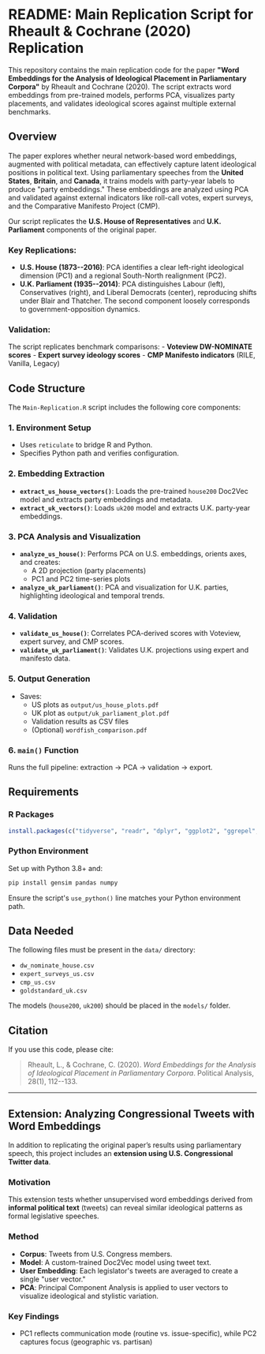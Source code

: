 # README: Main Replication Script for Rheault & Cochrane (2020) Replication

This repository contains the main replication code for the paper **"Word Embeddings for the Analysis of Ideological Placement in Parliamentary Corpora"** by Rheault and Cochrane (2020). The script extracts word embeddings from pre-trained models, performs PCA, visualizes party placements, and validates ideological scores against multiple external benchmarks.

## Overview

The paper explores whether neural network-based word embeddings, augmented with political metadata, can effectively capture latent ideological positions in political text. Using parliamentary speeches from the **United States**, **Britain**, and **Canada**, it trains models with party-year labels to produce "party embeddings." These embeddings are analyzed using PCA and validated against external indicators like roll-call votes, expert surveys, and the Comparative Manifesto Project (CMP).

Our script replicates the **U.S. House of Representatives** and **U.K. Parliament** components of the original paper.

### Key Replications:

-   **U.S. House (1873--2016)**: PCA identifies a clear left-right ideological dimension (PC1) and a regional South-North realignment (PC2).
-   **U.K. Parliament (1935--2014)**: PCA distinguishes Labour (left), Conservatives (right), and Liberal Democrats (center), reproducing shifts under Blair and Thatcher. The second component loosely corresponds to government-opposition dynamics.

### Validation:

The script replicates benchmark comparisons: - **Voteview DW-NOMINATE scores** - **Expert survey ideology scores** - **CMP Manifesto indicators** (RILE, Vanilla, Legacy)

## Code Structure

The `Main-Replication.R` script includes the following core components:

### 1. Environment Setup

-   Uses `reticulate` to bridge R and Python.
-   Specifies Python path and verifies configuration.

### 2. Embedding Extraction

-   **`extract_us_house_vectors()`**: Loads the pre-trained `house200` Doc2Vec model and extracts party embeddings and metadata.
-   **`extract_uk_vectors()`**: Loads `uk200` model and extracts U.K. party-year embeddings.

### 3. PCA Analysis and Visualization

-   **`analyze_us_house()`**: Performs PCA on U.S. embeddings, orients axes, and creates:
    -   A 2D projection (party placements)
    -   PC1 and PC2 time-series plots
-   **`analyze_uk_parliament()`**: PCA and visualization for U.K. parties, highlighting ideological and temporal trends.

### 4. Validation

-   **`validate_us_house()`**: Correlates PCA-derived scores with Voteview, expert survey, and CMP scores.
-   **`validate_uk_parliament()`**: Validates U.K. projections using expert and manifesto data.

### 5. Output Generation

-   Saves:
    -   US plots as `output/us_house_plots.pdf`
    -   UK plot as `output/uk_parliament_plot.pdf`
    -   Validation results as CSV files
    -   (Optional) `wordfish_comparison.pdf`

### 6. `main()` Function

Runs the full pipeline: extraction → PCA → validation → export.

## Requirements

### R Packages

``` r
install.packages(c("tidyverse", "readr", "dplyr", "ggplot2", "ggrepel", "stringr", "reticulate", "gridExtra"))
```

### Python Environment

Set up with Python 3.8+ and:

``` bash
pip install gensim pandas numpy
```

Ensure the script's `use_python()` line matches your Python environment path.

## Data Needed

The following files must be present in the `data/` directory:

-   `dw_nominate_house.csv`
-   `expert_surveys_us.csv`
-   `cmp_us.csv`
-   `goldstandard_uk.csv`

The models (`house200`, `uk200`) should be placed in the `models/` folder.

## Citation

If you use this code, please cite:

> Rheault, L., & Cochrane, C. (2020). *Word Embeddings for the Analysis of Ideological Placement in Parliamentary Corpora*. Political Analysis, 28(1), 112--133.
>
> 

---

## Extension: Analyzing Congressional Tweets with Word Embeddings

In addition to replicating the original paper’s results using parliamentary speech, this project includes an **extension using U.S. Congressional Twitter data**.

### Motivation

This extension tests whether unsupervised word embeddings derived from **informal political text** (tweets) can reveal similar ideological patterns as formal legislative speeches.

### Method

- **Corpus**: Tweets from U.S. Congress members.
- **Model**: A custom-trained Doc2Vec model using tweet text.
- **User Embedding**: Each legislator's tweets are averaged to create a single "user vector."
- **PCA**: Principal Component Analysis is applied to user vectors to visualize ideological and stylistic variation.

### Key Findings

- PC1 reflects communication mode (routine vs. issue-specific), while PC2 captures focus (geographic vs. partisan)
